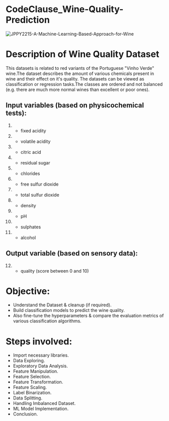 # CodeClause_Wine-Quality-Prediction
![JPPY2215-A-Machine-Learning-Based-Approach-for-Wine](https://github.com/shubham19nijwala/CodeClause_Wine-Quality-Prediction/assets/130289158/5b246b79-a0d9-4704-a8fa-a0553f6acdde)

# Description of Wine Quality Dataset
This datasets is related to red variants of the Portuguese "Vinho Verde" wine.The dataset describes the amount of various chemicals present in wine and their effect on it's quality. The datasets can be viewed as classification or regression tasks.The classes are ordered and not balanced (e.g. there are much more normal wines than excellent or poor ones).
## Input variables (based on physicochemical tests):
1) - fixed acidity
2) - volatile acidity
3) - citric acid
4) - residual sugar
5) - chlorides
6) - free sulfur dioxide
7) - total sulfur dioxide
8) - density
9) - pH
10) - sulphates
11) - alcohol
## Output variable (based on sensory data):
12) - quality (score between 0 and 10)

# Objective:
* Understand the Dataset & cleanup (if required).
* Build classification models to predict the wine quality.
* Also fine-tune the hyperparameters & compare the evaluation metrics of various classification algorithms.
# Steps involved:
* Import necessary libraries.
* Data Exploring.
* Exploratory Data Analysis.
* Feature Manipulation.
* Feature Selection.
* Feature Transformation.
* Feature Scaling.
* Label Binarization.
* Data Splitting.
* Handling Imbalanced Dataset.
* ML Model Implementation.
* Conclusion.
